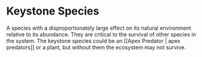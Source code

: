# Keystone Species
A species with a disproportionately large effect on its natural environment relative to its abundance. They are critical to the survival of other species in the system.
The keystone species could be an [[Apex Predator | apex predators]] or a plant, but without them the ecosystem may not survive.